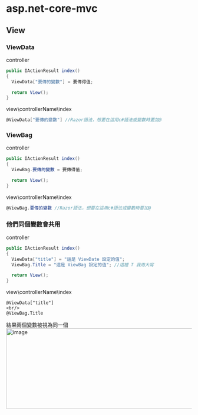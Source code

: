 # asp.net-core-mvc
## View
### ViewData
controller
```cs
public IActionResult index()
{
  ViewData["要傳的變數"] = 要傳得值;

  return View();
}
```
view\controllerName\index
```cs
@ViewData["要傳的變數"] //Razor語法，想要在這用c#語法或變數時要加@
```
### ViewBag
controller
```cs
public IActionResult index()
{
  ViewBag.要傳的變數 = 要傳得值;

  return View();
}
```
view\controllerName\index
```cs
@ViewBag.要傳的變數 //Razor語法，想要在這用c#語法或變數時要加@
```
### 他們同個變數會共用
controller
```cs
public IActionResult index()
{
  ViewData["title"] = "這是 ViewDate 設定的值";
  ViewBag.Title = "這是 ViewBag 設定的值"; //這裡 T 我用大寫

  return View();
}
```
view\controllerName\index
```cshtml
@ViewData["title"]
<br/>
@ViewBag.Title
```
結果兩個變數被視為同一個
<img width="675" height="218" alt="image" src="https://github.com/user-attachments/assets/e637c555-66a4-49a4-b7d1-dcc55a29e829" />

